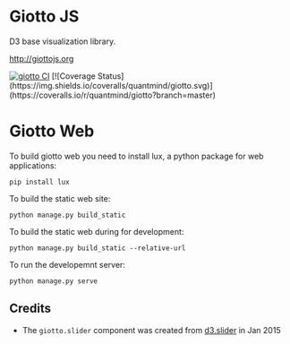 # Giotto JS

D3 base visualization library.

http://giottojs.org

<a href="https://travis-ci.org/quantmind/giotto" target="_self">
<img src="https://travis-ci.org/quantmind/giotto.svg?branch=master" alt="giotto CI"></a>
[![Coverage Status](https://img.shields.io/coveralls/quantmind/giotto.svg)](https://coveralls.io/r/quantmind/giotto?branch=master)


# Giotto Web

To build giotto web you need to install lux, a python package for web applications:

    pip install lux

To build the static web site:

    python manage.py build_static

To build the static web during for development:

    python manage.py build_static --relative-url

To run the developemnt server:

    python manage.py serve


## Credits

* The ``giotto.slider`` component was created from [d3.slider](https://github.com/turban/d3.slider) in Jan 2015

